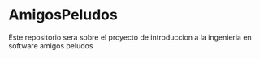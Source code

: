 # AmigosPeludos
Este repositorio sera sobre el proyecto de introduccion a la ingenieria en software amigos peludos
